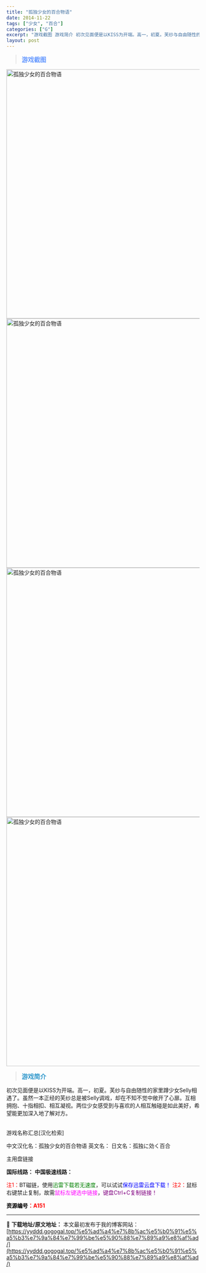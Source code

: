 ```yaml
---
title: "孤独少女的百合物语"
date: 2014-11-22
tags: ["少女", "百合"]
categories: ["G"]
excerpt: "游戏截图 游戏简介 初次见面便是以KISS为开端。高一，初夏。芙纱与自由随性的家里蹲少女Selly相遇了。虽然一本正经的芙纱总是被Selly调戏，却在不知不觉中敞开了心扉。互相拥抱、十指相扣、相互凝视。两位少女感受到与喜欢的人相互触碰是如此美好，希望能更加深入地了解对方。 &nbsp; 游戏名称汇总&hellip;"
layout: post
---
```


<div>
<blockquote><b><span style="font-size: 12pt; color: #6699ff;">游戏截图</span></b></blockquote>
<div><img title="点击放大" src="https://yyddd.gogogal.top/wp-content/uploads/2025/04/20250429_6810fe8d99c07.webp" alt="孤独少女的百合物语" width="650" /></div>
<div><img title="点击放大" src="https://yyddd.gogogal.top/wp-content/uploads/2025/04/20250429_6810fe9073649.webp" alt="孤独少女的百合物语" width="650" /></div>
<div><img title="点击放大" src="https://yyddd.gogogal.top/wp-content/uploads/2025/04/20250429_6810fe92014be.webp" alt="孤独少女的百合物语" width="650" /></div>
<div><img title="点击放大" src="https://yyddd.gogogal.top/wp-content/uploads/2025/04/20250429_6810fe93c38dc.webp" alt="孤独少女的百合物语" width="650" /></div>
<blockquote><b><span style="font-size: 12pt; color: #3399cc;">游戏简介</span></b></blockquote>
<div>初次见面便是以KISS为开端。高一，初夏。芙纱与自由随性的家里蹲少女Selly相遇了。虽然一本正经的芙纱总是被Selly调戏，却在不知不觉中敞开了心扉。互相拥抱、十指相扣、相互凝视。两位少女感受到与喜欢的人相互触碰是如此美好，希望能更加深入地了解对方。</div>
&nbsp;

游戏名称汇总[汉化检索]

中文汉化名：孤独少女的百合物语
英文名：
日文名：孤独に効く百合

</div>
<div class="panel panel-primary">
<div class="panel-heading">主用盘链接</div>
<div class="panel-body">

<b>国际线路：</b>
<b>中国极速线路：</b>


<span style="color: #ff0000;">注1：</span>BT磁链，使用<span style="color: #008000;">迅雷下载若无速度</span>，可以试试<span style="color: #0000ff;">保存迅雷云盘下载！</span>
<span style="color: #ff0000;">注2：</span>鼠标右键禁止复制，故需<span style="color: #ff00ff;">鼠标左键选中链接</span>，<span style="color: #800080;">键盘Ctrl+C复制链接！</span>

</div>
<div class="panel-footer"><span style="color: #ff0000;"><b><span style="color: #000000;">资源编号</span>：A151</b></span></div>
</div>

---
📖 **下载地址/原文地址：** 本文最初发布于我的博客网站：[https://yyddd.gogogal.top/%e5%ad%a4%e7%8b%ac%e5%b0%91%e5%a5%b3%e7%9a%84%e7%99%be%e5%90%88%e7%89%a9%e8%af%ad/](https://yyddd.gogogal.top/%e5%ad%a4%e7%8b%ac%e5%b0%91%e5%a5%b3%e7%9a%84%e7%99%be%e5%90%88%e7%89%a9%e8%af%ad/)
